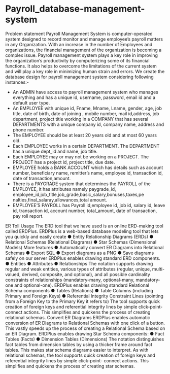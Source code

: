 # Payroll_database-management-system
Problem statement
Payroll Management System is computer-operated system
designed to record monitor and manage employee’s payroll matters in any Organization. With an increase in the number of Employees and organizations, the financial management of the organization is becoming a complex issue. Payroll management system plays a key role in improving the organization’s productivity by computerizing some of its financial functions. It also helps to overcome the limitations of the current system and will play a key role in minimizing human strain and errors.
We create the database design for payroll management system considering following instances:-
* An ADMIN have access to payroll management system who
manages everything and has a unique id, username, password,
email id and a default user type.
* An EMPLOYEE with unique id, Fname, Mname, Lname,
gender, age, job title, date of birth, date of joining , mobile number, mail id,address, job department, project title working in
a COMPANY that has several DEPARTMENTS with a unique
company id, company name, address and phone number.
* The EMPLOYEE should be at least 20 years old and at most
60 years old.
* Each EMPLOYEE works in a certain DEPARTMENT. The
DEPARTMENT has a unique dept_id and name, job title.
* Each EMPLOYEE may or may not be working on a PROJECT.
The PROJECT has a project id, project title, due date.
* EMPLOYEE holds a BANK ACCOUNT which has details such
as account number, beneficiary name, remitter’s name,
employee id, transaction id, date of transaction,amount.
* There is a PAYGRADE system that determines the PAYROLL
of the EMPLOYEE, it has attributes namely paygrade_id, employee_id,job_title,job_grade,basic_salary,bonuses,taxes,pe nalties,final_salaray,allowances,total amount.
* EMPLOYEE’S PAYROLL has Payroll id,employee id, job id, salary id, leave id, transaction id, account number, total_amount, date of transaction, pay roll report.

ER Toll Usage
The ERD tool that we have used is an online ERD-making tool called ERDPlus.
ERDPlus is a web-based database modeling tool that lets you quickly and easily create
● Entity Relationship Diagrams (ERDs)
● Relational Schemas (Relational Diagrams)
● Star Schemas (Dimensional Models) More features
● Automatically convert ER Diagrams into Relational Schemas ● Export SQL
● Export diagrams as a PNG
● Save diagrams safely on our server
ERDPlus enables drawing standard ERD components.
● Entities
● Attributes
● Relationships
The notation supports drawing regular and weak entities, various types of attributes (regular, unique, multi-valued, derived, composite, and
optional), and all possible cardinality constraints of relationships (mandatory-many, optional-many, mandatory-one and optional-one).
ERDPlus enables drawing standard Relational Schema components
● Tables (Relations)
● Table Columns (including Primary and Foreign Keys)
● Referential Integrity Constraint Lines (pointing from a Foreign Key to the Primary Key it refers to)
The tool supports quick creation of foreign keys and referential integrity lines by simple click-point-connect actions. This simplifies and quickens the process of creating relational schemas.
Convert ER Diagrams
ERDPlus enables automatic conversion of ER Diagrams to Relational Schemas with one click of a button. This vastly speeds up the process of creating a Relational Schema based on an ER Diagram.
ERDPlus enables drawing Star Schema components: ● Fact Tables (Facts)
● Dimension Tables (Dimensions)
The notation distinguishes fact tables from dimension tables by using a thicker frame around fact tables. This makes star schema diagrams easier to interpret. As with relational schemas, the tool supports quick creation of foreign keys and referential integrity lines by simple click-point- connect actions. This simplifies and quickens the process of creating star schemas.
